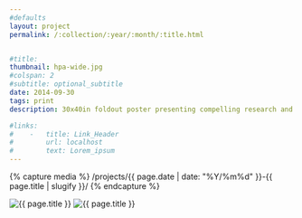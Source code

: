 ```yaml
---
#defaults
layout: project
permalink: /:collection/:year/:month/:title.html


#title:
thumbnail: hpa-wide.jpg
#colspan: 2
#subtitle: optional_subtitle
date: 2014-09-30
tags: print
description: 30x40in foldout poster presenting compelling research and information about the phenomenon that is human-powered flight.

#links:
#    -   title: Link_Header
#        url: localhost
#        text: Lorem_ipsum
---
```


<!-- set project media path -->
{% capture media %}
    /projects/{{ page.date | date: "%Y/%m%d" }}-{{ page.title | slugify }}/
{% endcapture %}
<!-- end -->

<!-- media -->
<img class="span8" src="{{ site.data.global_assets.placeholder }}" data-original="{{media|strip}}hpa-wide.jpg" alt="{{ page.title }}">
<img class="span8" src="{{ site.data.global_assets.placeholder }}" data-original="{{media|strip}}hpa-close.jpg" alt="{{ page.title }}">
